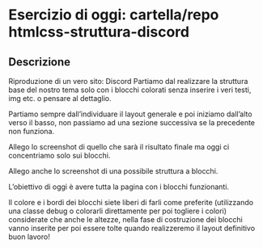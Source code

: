 Esercizio di oggi:
cartella/repo htmlcss-struttura-discord
===

## Descrizione
Riproduzione di un vero sito: Discord
Partiamo dal realizzare la struttura base del nostro tema solo con i blocchi colorati senza inserire i veri testi, img etc. o pensare al dettaglio.

Partiamo sempre dall’individuare il layout generale e poi iniziamo dall’alto verso il basso, non passiamo ad una sezione successiva se la precedente non funziona.

Allego lo screenshot di quello che sarà il risultato finale ma oggi ci concentriamo solo sui blocchi.

Allego anche lo screenshot di una possibile struttura a blocchi.

L’obiettivo di oggi è avere tutta la pagina con i blocchi funzionanti.

Il colore e i bordi dei blocchi siete liberi di farli come preferite (utilizzando una classe debug o colorarli direttamente per poi togliere i colori) considerate che anche le altezze, nella fase di costruzione dei blocchi vanno inserite per poi essere tolte quando realizzeremo il layout definitivo
buon lavoro!


